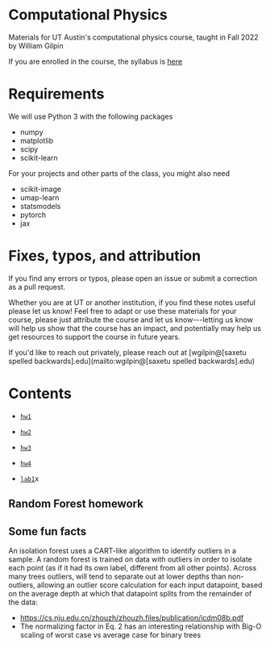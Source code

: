 # Computational Physics

Materials for UT Austin's computational physics course, taught in Fall 2022 by William Gilpin

If you are enrolled in the course, the syllabus is [here](https://docs.google.com/document/d/1URJmdpTVG8E2bLLu5xAHctICb6krbZ0fC0hO2i2xEXY/edit?usp=sharing)

# Requirements

We will use Python 3 with the following packages

+ numpy
+ matplotlib
+ scipy
+ scikit-learn

For your projects and other parts of the class, you might also need

+ scikit-image
+ umap-learn
+ statsmodels
+ pytorch
+ jax


# Fixes, typos, and attribution

If you find any errors or typos, please open an issue or submit a correction as a pull request.

Whether you are at UT or another institution, if you find these notes useful please let us know! Feel free to adapt or use these materials for your course, please just attribute the course and let us know---letting us know will help us show that the course has an impact, and potentially may help us get resources to support the course in future years.

If you'd like to reach out privately, please reach out at [wgilpin@[saxetu spelled backwards].edu](mailto:wgilpin@[saxetu spelled backwards].edu)

# Contents

+ [`hw1`](hw/hw1/hw1.ipynb)
+ [`hw2`](hw/hw2/hw2.ipynb)
+ [`hw3`](hw/hw3/hw3.ipynb)
+ [`hw4`](hw/hw3/hw4.ipynb)

+ [`lab1`](labs/lab1/lab1.ipynb)x

## Random Forest homework


## Some fun facts

An isolation forest uses a CART-like algorithm to identify outliers in a sample. A random forest is trained on data with outliers in order to isolate each point (as if it had its own label, different from all other points). Across many trees outliers, will tend to separate out at lower depths than non-outliers, allowing an outlier score calculation for each input datapoint, based on the average depth at which that datapoint splits from the remainder of the data:
+ https://cs.nju.edu.cn/zhouzh/zhouzh.files/publication/icdm08b.pdf
+ The normalizing factor in Eq. 2 has an interesting relationship with Big-O scaling of worst case vs average case for binary trees